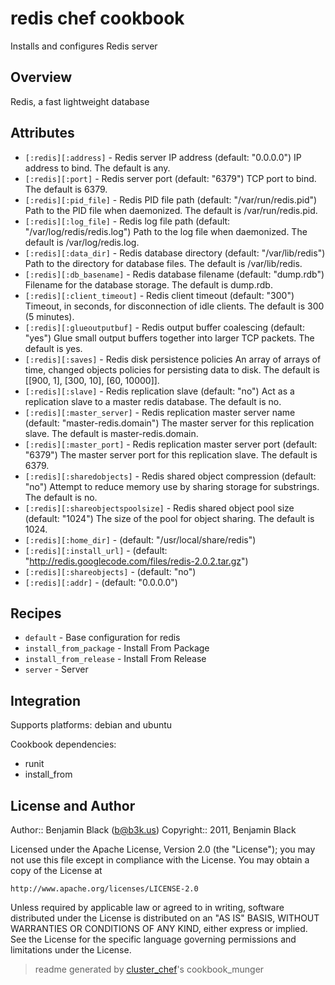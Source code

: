 # redis chef cookbook

Installs and configures Redis server

## Overview

Redis, a fast lightweight database

## Attributes

* `[:redis][:address]`                - Redis server IP address (default: "0.0.0.0")
  IP address to bind.  The default is any.
* `[:redis][:port]`                   - Redis server port (default: "6379")
  TCP port to bind.  The default is 6379.
* `[:redis][:pid_file]`               - Redis PID file path (default: "/var/run/redis.pid")
  Path to the PID file when daemonized.  The default is /var/run/redis.pid.
* `[:redis][:log_file]`               - Redis log file path (default: "/var/log/redis/redis.log")
  Path to the log file when daemonized.  The default is /var/log/redis.log.
* `[:redis][:data_dir]`               - Redis database directory (default: "/var/lib/redis")
  Path to the directory for database files.  The default is /var/lib/redis.
* `[:redis][:db_basename]`            - Redis database filename (default: "dump.rdb")
  Filename for the database storage.  The default is dump.rdb.
* `[:redis][:client_timeout]`         - Redis client timeout (default: "300")
  Timeout, in seconds, for disconnection of idle clients.  The default is 300 (5 minutes).
* `[:redis][:glueoutputbuf]`          - Redis output buffer coalescing (default: "yes")
  Glue small output buffers together into larger TCP packets.  The default is yes.
* `[:redis][:saves]`                  - Redis disk persistence policies
  An array of arrays of time, changed objects policies for persisting data to disk.  The default is [[900, 1], [300, 10], [60, 10000]].
* `[:redis][:slave]`                  - Redis replication slave (default: "no")
  Act as a replication slave to a master redis database.  The default is no.
* `[:redis][:master_server]`          - Redis replication master server name (default: "master-redis.domain")
  The master server for this replication slave.  The default is master-redis.domain.
* `[:redis][:master_port]`            - Redis replication master server port (default: "6379")
  The master server port for this replication slave.  The default is 6379.
* `[:redis][:sharedobjects]`          - Redis shared object compression (default: "no")
  Attempt to reduce memory use by sharing storage for substrings.  The default is no.
* `[:redis][:shareobjectspoolsize]`   - Redis shared object pool size (default: "1024")
  The size of the pool for object sharing.  The default is 1024.
* `[:redis][:home_dir]`               -  (default: "/usr/local/share/redis")
* `[:redis][:install_url]`            -  (default: "http://redis.googlecode.com/files/redis-2.0.2.tar.gz")
* `[:redis][:shareobjects]`           -  (default: "no")
* `[:redis][:addr]`                   -  (default: "0.0.0.0")

## Recipes 

* `default`                  - Base configuration for redis
* `install_from_package`     - Install From Package
* `install_from_release`     - Install From Release
* `server`                   - Server


## Integration

Supports platforms: debian and ubuntu

Cookbook dependencies:
* runit
* install_from


## License and Author

Author::                Benjamin Black (<b@b3k.us>)
Copyright::             2011, Benjamin Black

Licensed under the Apache License, Version 2.0 (the "License");
you may not use this file except in compliance with the License.
You may obtain a copy of the License at

    http://www.apache.org/licenses/LICENSE-2.0

Unless required by applicable law or agreed to in writing, software
distributed under the License is distributed on an "AS IS" BASIS,
WITHOUT WARRANTIES OR CONDITIONS OF ANY KIND, either express or implied.
See the License for the specific language governing permissions and
limitations under the License.

> readme generated by [cluster_chef](http://github.com/infochimps/cluster_chef)'s cookbook_munger
